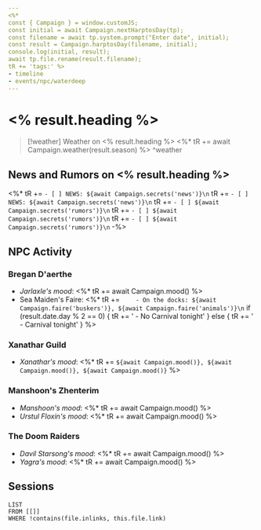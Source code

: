 ```yaml
---
<%*
const { Campaign } = window.customJS;
const initial = await Campaign.nextHarptosDay(tp);
const filename = await tp.system.prompt("Enter date", initial);
const result = Campaign.harptosDay(filename, initial);
console.log(initial, result);
await tp.file.rename(result.filename);
tR += 'tags:' %>
- timeline
- events/npc/waterdeep
---
```

# <% result.heading %>

> [!weather] Weather on <% result.heading %>
> <%* tR += await Campaign.weather(result.season) %>
^weather

## News and Rumors on <% result.heading %>
<%* 
tR += `- [ ] NEWS: ${await Campaign.secrets('news')}\n`
tR += `- [ ] NEWS: ${await Campaign.secrets('news')}\n`
tR += `- [ ] ${await Campaign.secrets('rumors')}\n`
tR += `- [ ] ${await Campaign.secrets('rumors')}\n`
tR += `- [ ] ${await Campaign.secrets('rumors')}\n`
-%>

## NPC Activity

### Bregan D'aerthe
- *Jarlaxle's mood*: <%* tR += await Campaign.mood() %>
- Sea Maiden's Faire: 
<%*
tR += `    - On the docks: ${await Campaign.faire('buskers')}, ${await Campaign.faire('animals')}\n`
if (result.date.day % 2 == 0) {
    tR += '    - No Carnival tonight'
} else {
    tR += '    - Carnival tonight'
}
%>

### Xanathar Guild
- *Xanathar's mood*: <%* tR += `${await Campaign.mood()}, ${await Campaign.mood()}, ${await Campaign.mood()}` %>

### Manshoon's Zhenterim
- *Manshoon's mood*: <%* tR += await Campaign.mood() %>
- *Urstul Floxin's mood*: <%* tR += await Campaign.mood() %>

### The Doom Raiders
- *Davil Starsong's mood*: <%* tR += await Campaign.mood() %>
- *Yagra's mood*: <%* tR += await Campaign.mood() %>

## Sessions
```dataview
LIST
FROM [[]]
WHERE !contains(file.inlinks, this.file.link)
```
